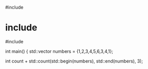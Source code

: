 #include <iostream>
# include <algorithm>
#include <vector>

int main() 
{
std::vector<int> numbers = {1,2,3,4,5,6,3,4,1};

int count + std::count(std::begin(numbers),
std::end(numbers),
3);
